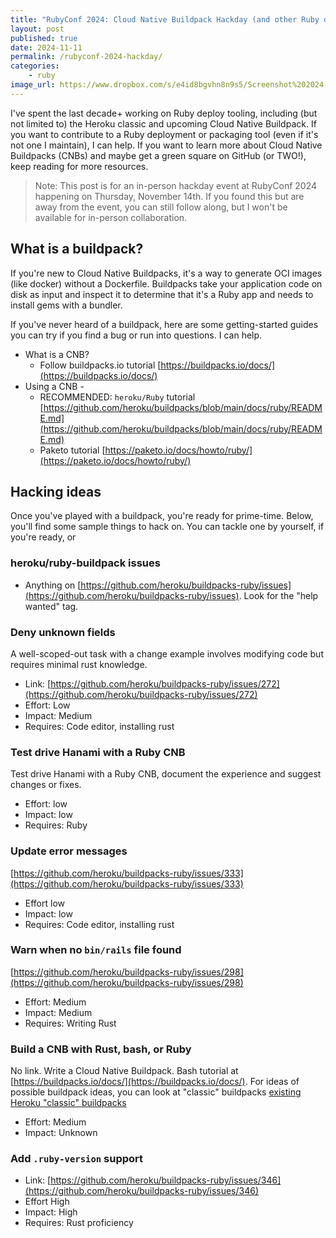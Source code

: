 ```yaml
---
title: "RubyConf 2024: Cloud Native Buildpack Hackday (and other Ruby deploy tools, too!) "
layout: post
published: true
date: 2024-11-11
permalink: /rubyconf-2024-hackday/
categories:
    - ruby
image_url: https://www.dropbox.com/s/e4id8bgvhn8n9s5/Screenshot%202024-11-12%20at%2012.02.52%E2%80%AFPM.png?raw=1
---
```


I've spent the last decade+ working on Ruby deploy tooling, including (but not limited to) the Heroku classic and upcoming Cloud Native Buildpack. If you want to contribute to a Ruby deployment or packaging tool (even if it's not one I maintain), I can help. If you want to learn more about Cloud Native Buildpacks (CNBs) and maybe get a green square on GitHub (or TWO!), keep reading for more resources.

> Note: This post is for an in-person hackday event at RubyConf 2024 happening on Thursday, November 14th. If you found this but are away from the event, you can still follow along, but I won't be available for in-person collaboration.

## What is a buildpack?

If you're new to Cloud Native Buildpacks, it's a way to generate OCI images (like docker) without a Dockerfile. Buildpacks take your application code on disk as input and inspect it to determine that it's a Ruby app and needs to install gems with a bundler.

If you've never heard of a buildpack, here are some getting-started guides you can try if you find a bug or run into questions. I can help.

- What is a CNB?
    - Follow buildpacks.io tutorial [https://buildpacks.io/docs/](https://buildpacks.io/docs/)
- Using a CNB -
    - RECOMMENDED: `heroku/Ruby` tutorial [https://github.com/heroku/buildpacks/blob/main/docs/ruby/README.md](https://github.com/heroku/buildpacks/blob/main/docs/ruby/README.md)
    - Paketo tutorial [https://paketo.io/docs/howto/ruby/](https://paketo.io/docs/howto/ruby/)

## Hacking ideas

Once you've played with a buildpack, you're ready for prime-time. Below, you'll find some sample things to hack on. You can tackle one by yourself, if you're ready, or

### heroku/ruby-buildpack issues

- Anything on [https://github.com/heroku/buildpacks-ruby/issues](https://github.com/heroku/buildpacks-ruby/issues). Look for the "help wanted" tag.

### Deny unknown fields

A well-scoped-out task with a change example involves modifying code but requires minimal rust knowledge.

- Link: [https://github.com/heroku/buildpacks-ruby/issues/272](https://github.com/heroku/buildpacks-ruby/issues/272)
- Effort: Low
- Impact: Medium
- Requires: Code editor, installing rust

### Test drive Hanami with a Ruby CNB

Test drive Hanami with a Ruby CNB, document the experience and suggest changes or fixes.

- Effort: low
- Impact: low
- Requires: Ruby

### Update error messages

[https://github.com/heroku/buildpacks-ruby/issues/333](https://github.com/heroku/buildpacks-ruby/issues/333)

- Effort low
- Impact: low
- Requires: Code editor, installing rust

### Warn when no `bin/rails` file found

[https://github.com/heroku/buildpacks-ruby/issues/298](https://github.com/heroku/buildpacks-ruby/issues/298)

- Effort: Medium
- Impact: Medium
- Requires: Writing Rust

### Build a CNB with Rust, bash, or Ruby

No link. Write a Cloud Native Buildpack. Bash tutorial at [https://buildpacks.io/docs/](https://buildpacks.io/docs/). For ideas of possible buildpack ideas, you can look at "classic" buildpacks [existing Heroku "classic" buildpacks](https://elements.heroku.com/buildpacks)

- Effort: Medium
- Impact: Unknown

### Add `.ruby-version` support

- Link: [https://github.com/heroku/buildpacks-ruby/issues/346](https://github.com/heroku/buildpacks-ruby/issues/346)
- Effort High
- Impact: High
- Requires: Rust proficiency

